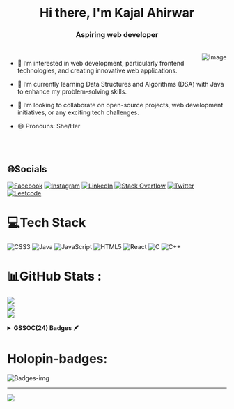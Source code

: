
<h1 align="center">Hi there, I'm Kajal Ahirwar</h1>
<h3 align="center">Aspiring web developer</h3>
<br>
<img align="right" src="https://github.com/user-attachments/assets/0c2c8796-7db7-459f-bfbc-bea786a98748" alt="Image">

- 👀 I’m interested in web development, particularly frontend technologies, and creating innovative web applications.
  
- 🌱 I’m currently learning Data Structures and Algorithms (DSA) with Java to enhance my problem-solving skills.
  
- 💞️ I’m looking to collaborate on open-source projects, web development initiatives, or any exciting tech challenges.

- 😄 Pronouns: She/Her

<br/><br/>
  
## 🌐Socials
[![Facebook](https://img.shields.io/badge/Facebook-%231877F2.svg?logo=Facebook&logoColor=white)](https://facebook.com/https://www.facebook.com/profile.php?id=61563605822757) 
[![Instagram](https://img.shields.io/badge/Instagram-%23E4405F.svg?logo=Instagram&logoColor=white)](https://instagram.com/@cazal_98)
[![LinkedIn](https://img.shields.io/badge/LinkedIn-%230077B5.svg?logo=linkedin&logoColor=white)](https://linkedin.com/in/linkedin.com/in/kajal-ahirwar-b661732a8)
[![Stack Overflow](https://img.shields.io/badge/-Stackoverflow-FE7A16?logo=stack-overflow&logoColor=white)](https://stackoverflow.com/users/https://stackoverflow.com/users/26820338/kajal-ahirwar)
[![Twitter](https://img.shields.io/badge/Twitter-%231DA1F2.svg?logo=Twitter&logoColor=white)](https://twitter.com/https://x.com/Ahirwar__Kajal) 
[![Leetcode](https://img.shields.io/badge/LeetCode-FFA116.svg?logo=leetcode&logoColor=white)](https://leetcode.com/u/Kajal_Ahirwar/)

# 💻Tech Stack
![CSS3](https://img.shields.io/badge/css3-%231572B6.svg?style=for-the-badge&logo=css3&logoColor=white) 
![Java](https://img.shields.io/badge/java-%23ED8B00.svg?style=for-the-badge&logo=java&logoColor=white) 
![JavaScript](https://img.shields.io/badge/javascript-%23323330.svg?style=for-the-badge&logo=javascript&logoColor=%23F7DF1E) 
![HTML5](https://img.shields.io/badge/html5-%23E34F26.svg?style=for-the-badge&logo=html5&logoColor=white)
![React](https://img.shields.io/badge/react-%2320232a.svg?style=for-the-badge&logo=react&logoColor=%2361DAFB)
![C](https://img.shields.io/badge/c-%2300599C.svg?style=for-the-badge&logo=c&logoColor=white) 
![C++](https://img.shields.io/badge/c++-%2300599C.svg?style=for-the-badge&logo=c%2B%2B&logoColor=white)
<!--- ![Bootstrap](https://img.shields.io/badge/bootstrap-%23563D7C.svg?style=for-the-badge&logo=bootstrap&logoColor=white) --->
<!--- ![MongoDB](https://img.shields.io/badge/MongoDB-%234ea94b.svg?style=for-the-badge&logo=mongodb&logoColor=white) --->

# 📊GitHub Stats :
![](https://github-readme-stats.vercel.app/api?username=kjl98&theme=radical&hide_border=false&include_all_commits=false&count_private=false)<br/>
![](https://github-readme-streak-stats.herokuapp.com/?user=kjl98&theme=radical&hide_border=false)<br/>
![](https://github-readme-stats.vercel.app/api/top-langs/?username=kjl98&theme=radical&hide_border=false&include_all_commits=false&count_private=false&layout=compact)

<details>	
 <summary><b>GSSOC(24) Badges 🪶</b></summary><br>
<div style='display:flex; align-items:center; gap: 10px;' align='center'><a href="https://gssoc.girlscript.tech/leaderboard">
  <img src="https://raw.githubusercontent.com/GSSoC24/Postman-Challenge/main/docs/assets/Postman%20White.png" width="100px" height="100px" />
  <img src="https://raw.githubusercontent.com/GSSoC24/Postman-Challenge/main/docs/assets/1.png" width="100px" height="100px" />
  <img src="https://raw.githubusercontent.com/GSSoC24/Postman-Challenge/main/docs/assets/2.png" width="100px" height="100px" />
  <img src="https://raw.githubusercontent.com/GSSoC24/Postman-Challenge/main/docs/assets/3.png" width="100px" height="100px" />
  <img src="https://raw.githubusercontent.com/GSSoC24/Postman-Challenge/main/docs/assets/4.png" width="100px" height="100px" />
  <img src="https://raw.githubusercontent.com/GSSoC24/Postman-Challenge/main/docs/assets/5.png" width="100px" height="100px" />
   <!---
  <img src="" width="100px" height="100px" />
  <img src="https://raw.githubusercontent.com/GSSoC24/Postman-Challenge/main/docs/assets/6.png" width="105px" height="105px" />
  <img src="https://raw.githubusercontent.com/GSSoC24/Postman-Challenge/main/docs/assets/7.png" width="100px" height="100px" />
  <img src="https://raw.githubusercontent.com/GSSoC24/Postman-Challenge/main/docs/assets/8.png" width="100px" height="100px" />
  --->
</a>
</div>
</details>

# Holopin-badges:

![Badges-img](https://github.com/user-attachments/assets/54e631cc-bdea-4b16-aa59-884345094289)


---
[![](https://visitcount.itsvg.in/api?id=kjl98&icon=0&color=0)](https://visitcount.itsvg.in)

<!---
kjl98/kjl98 is a ✨ special ✨ repository because its `README.md` (this file) appears on your GitHub profile.
You can click the Preview link to take a look at your changes.
--->
